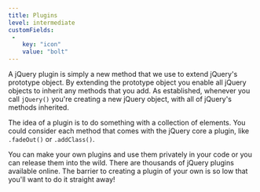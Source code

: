 ```yaml
---
title: Plugins
level: intermediate
customFields:
 -
    key: "icon"
    value: "bolt"
---
```


A jQuery plugin is simply a new method that we use to extend jQuery's prototype object. By extending the prototype object you enable all jQuery objects to inherit any methods that you add. As established, whenever you call `jQuery()` you're creating a new jQuery object, with all of jQuery's methods inherited.

The idea of a plugin is to do something with a collection of elements. You could consider each method that comes with the jQuery core a plugin, like `.fadeOut()` or `.addClass()`.

You can make your own plugins and use them privately in your code or you can release them into the wild. There are thousands of jQuery plugins available online. The barrier to creating a plugin of your own is so low that you'll want to do it straight away!
